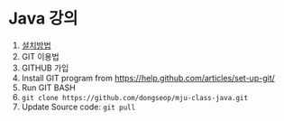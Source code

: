 # Java 강의

1. [설치방법](https://github.com/dongseop/mju-class-java/wiki/Java-%EC%84%A4%EC%B9%98-%EB%B0%A9%EB%B2%95)
2. GIT 이용법
  1. GITHUB 가입 
  2. Install GIT program from https://help.github.com/articles/set-up-git/
  3. Run GIT BASH 
  4. ```git clone https://github.com/dongseop/mju-class-java.git```
  5. Update Source code: ```git pull```
